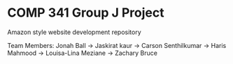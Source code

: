 # COMP 341 Group J Project
 Amazon style website development repository

Team Members:
Jonah Ball ->
Jaskirat kaur ->
Carson Senthilkumar ->
Haris Mahmood ->
Louisa-Lina Meziane ->
Zachary Bruce
